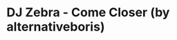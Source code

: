 <!--
id: 6401170601
link: http://tumblr.atmos.org/post/6401170601/dj-zebra-come-closer-by-alternativeboris
slug: dj-zebra-come-closer-by-alternativeboris
date: Fri Jun 10 2011 17:20:30 GMT-0700 (PDT)
publish: 2011-06-010
tags: 
title: DJ Zebra - Come Closer (by alternativeboris)
-->


DJ Zebra - Come Closer (by alternativeboris)
============================================



